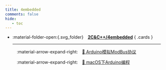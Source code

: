 ```yaml
---
title: 4embedded
comments: false
hide:
   - toc
---
```


<div class="grid cards index-info" markdown>

-   :material-folder-open:{.svg_folder}&emsp;__[2C&C++/4embedded](./index.md)__
{ .cards }

	---

	&emsp;:material-arrow-expand-right:&emsp;[🍑 Arduino模拟ModBus协议](./A.md)

	&emsp;:material-arrow-expand-right:&emsp;[🏉 macOS下Arduino编程](./B.md)

</div>